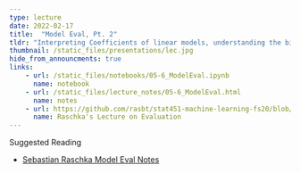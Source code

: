 ```yaml
---
type: lecture
date: 2022-02-17
title:  "Model Eval, Pt. 2"
tldr: "Interpreting Coefficients of linear models, understanding the bias/variance tradeoff in code"
thumbnail: /static_files/presentations/lec.jpg
hide_from_announcments: true
links: 
    - url: /static_files/notebooks/05-6_ModelEval.ipynb
      name: notebook
    - url: /static_files/lecture_notes/05-6_ModelEval.html
      name: notes
    - url: https://github.com/rasbt/stat451-machine-learning-fs20/blob/master/L09/09-eval2-ci__slides.pdf
      name: Raschka's Lecture on Evaluation
---
```


Suggested Reading
- [Sebastian Raschka Model Eval Notes](https://github.com/rasbt/stat451-machine-learning-fs20/blob/master/L09/09-eval2-ci__notes.pdf)